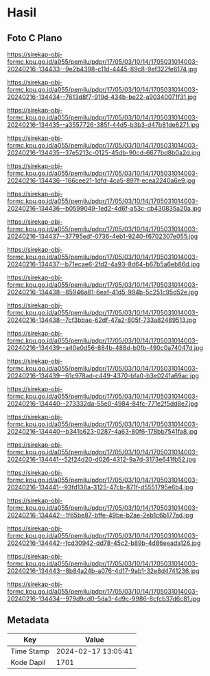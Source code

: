 # Hasil

## Foto C Plano

https://sirekap-obj-formc.kpu.go.id/a055/pemilu/pdpr/17/05/03/10/14/1705031014003-20240216-134433--9e2b4398-c11d-4445-89c8-9ef322fe6174.jpg

https://sirekap-obj-formc.kpu.go.id/a055/pemilu/pdpr/17/05/03/10/14/1705031014003-20240216-134434--7613d8f7-919d-434b-be22-a90340071f31.jpg

https://sirekap-obj-formc.kpu.go.id/a055/pemilu/pdpr/17/05/03/10/14/1705031014003-20240216-134435--a3557726-385f-44d5-b3b3-d47b81de6271.jpg

https://sirekap-obj-formc.kpu.go.id/a055/pemilu/pdpr/17/05/03/10/14/1705031014003-20240216-134435--37e5213c-0125-45db-90cd-6677bd8b0a2d.jpg

https://sirekap-obj-formc.kpu.go.id/a055/pemilu/pdpr/17/05/03/10/14/1705031014003-20240216-134436--166cee21-1dfd-4ca5-897f-ecea2240a6e9.jpg

https://sirekap-obj-formc.kpu.go.id/a055/pemilu/pdpr/17/05/03/10/14/1705031014003-20240216-134436--b0599049-1ed2-4d6f-a53c-cb430835a20a.jpg

https://sirekap-obj-formc.kpu.go.id/a055/pemilu/pdpr/17/05/03/10/14/1705031014003-20240216-134437--37795edf-0736-4eb1-9240-f6702307e055.jpg

https://sirekap-obj-formc.kpu.go.id/a055/pemilu/pdpr/17/05/03/10/14/1705031014003-20240216-134437--b71ecae6-2fd2-4a93-8d64-b67b5a6eb86d.jpg

https://sirekap-obj-formc.kpu.go.id/a055/pemilu/pdpr/17/05/03/10/14/1705031014003-20240216-134438--85946a81-6eaf-41d5-994b-5c251c95d52e.jpg

https://sirekap-obj-formc.kpu.go.id/a055/pemilu/pdpr/17/05/03/10/14/1705031014003-20240216-134438--7cf3bbae-62df-47a2-805f-733a82489513.jpg

https://sirekap-obj-formc.kpu.go.id/a055/pemilu/pdpr/17/05/03/10/14/1705031014003-20240216-134439--a40e0d56-884b-488d-b0fb-490c0a74047d.jpg

https://sirekap-obj-formc.kpu.go.id/a055/pemilu/pdpr/17/05/03/10/14/1705031014003-20240216-134439--61c978ad-c449-4370-bfa0-b3e0241a69ac.jpg

https://sirekap-obj-formc.kpu.go.id/a055/pemilu/pdpr/17/05/03/10/14/1705031014003-20240216-134440--273332da-55e0-4984-84fc-771e2f5dd8e7.jpg

https://sirekap-obj-formc.kpu.go.id/a055/pemilu/pdpr/17/05/03/10/14/1705031014003-20240216-134440--b341b623-0287-4a63-80f6-178bb7541fa8.jpg

https://sirekap-obj-formc.kpu.go.id/a055/pemilu/pdpr/17/05/03/10/14/1705031014003-20240216-134441--52f24d20-d026-4312-9a7d-3173e641fb52.jpg

https://sirekap-obj-formc.kpu.go.id/a055/pemilu/pdpr/17/05/03/10/14/1705031014003-20240216-134441--93fd136a-3125-47cb-871f-d5551795e6b4.jpg

https://sirekap-obj-formc.kpu.go.id/a055/pemilu/pdpr/17/05/03/10/14/1705031014003-20240216-134442--1f65be87-bffe-49be-b2ae-2eb1c6b177ad.jpg

https://sirekap-obj-formc.kpu.go.id/a055/pemilu/pdpr/17/05/03/10/14/1705031014003-20240216-134442--fcd30942-dd78-45c2-b89b-4d86eeada126.jpg

https://sirekap-obj-formc.kpu.go.id/a055/pemilu/pdpr/17/05/03/10/14/1705031014003-20240216-134443--8b84a24b-a076-4d17-9ab1-32e8d4741236.jpg

https://sirekap-obj-formc.kpu.go.id/a055/pemilu/pdpr/17/05/03/10/14/1705031014003-20240216-134434--979d9cd0-5da3-4d9c-9986-8cfcb37d6c81.jpg


## Metadata

| Key        | Value               |
| ---------- | ------------------- |
| Time Stamp | 2024-02-17 13:05:41 |
| Kode Dapil | 1701                |



